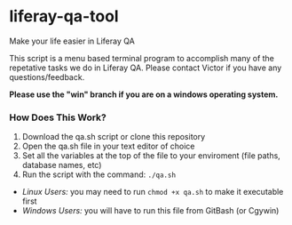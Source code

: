 liferay-qa-tool
===============

Make your life easier in Liferay QA

This script is a menu based terminal program to accomplish many of the repetative tasks we do in Liferay QA. Please contact Victor if you have any questions/feedback.

**Please use the "win" branch if you are on a windows operating system.**

### How Does This Work?
1. Download the qa.sh script or clone this repository
2. Open the qa.sh file in your text editor of choice
3. Set all the variables at the top of the file to your enviroment (file paths, database names, etc)
4. Run the script with the command: `./qa.sh`
  * *Linux Users:* you may need to run `chmod +x qa.sh` to make it executable first
  * *Windows Users:* you will have to run this file from GitBash (or Cgywin)
